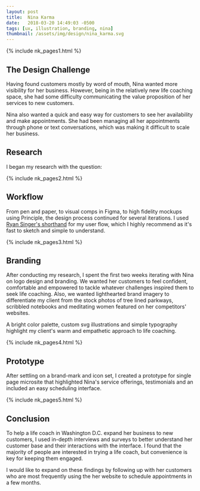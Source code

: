 ```yaml
---
layout: post
title:  Nina Karma
date:   2018-03-20 14:49:03 -0500 
tags: [ux, illustration, branding, nina]
thumbnail: /assets/img/design/nina_karma.svg
---
```


{% include nk_pages1.html %}

## The Design Challenge
Having found customers mostly by word of mouth, Nina wanted more visibility for her business. However, being in the relatively new life coaching space, she had some difficulty communicating the value proposition of her services to new customers.

Nina also wanted a quick and easy way for customers to see her availability and make appointments. She had been managing all her appointments through phone or text conversations, which was making it difficult to scale her business.

## Research
I began my research with the question: 

{% include nk_pages2.html %}

## Workflow

From pen and paper, to visual comps in Figma, to high fidelity mockups using Principle, the design process continued for several iterations. I used [Ryan Singer's shorthand](https://signalvnoise.com/posts/1926-a-shorthand-for-designing-ui-flows) for my user flow, which I highly recommend as it's fast to sketch and simple to understand. 

{% include nk_pages3.html %}

## Branding

After conducting my research, I spent the first two weeks iterating with Nina on logo design and branding. We wanted her customers to feel confident, comfortable and empowered to tackle whatever challenges inspired them to seek life coaching. Also, we wanted lighthearted brand imagery to differentiate my client from the stock photos of tree lined parkways, scribbled notebooks and meditating women featured on her competitors' websites. 

A bright color palette, custom svg illustrations and simple typography highlight my client's warm and empathetic approach to life coaching.

{% include nk_pages4.html %}

## Prototype

After settling on a brand-mark and icon set, I created a prototype for single page microsite that highlighted Nina's service offerings, testimonials and an included an easy scheduling interface.

{% include nk_pages5.html %}

## Conclusion
To help a life coach in Washington D.C. expand her business to new customers, I used in-depth interviews and surveys to better understand her customer base and their interactions with the interface. I found that the majority of people are interested in trying a life coach, but convenience is key for keeping them engaged. 

I would like to expand on these findings by following up with her customers who are most frequently using the her website to schedule appointments in a few months.
